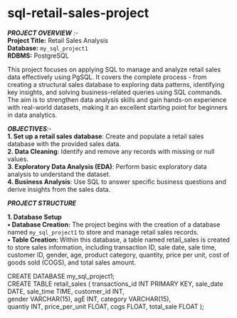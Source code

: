 # sql-retail-sales-project
_**PROJECT OVERVIEW** :-_     
**Project Title:** Retail Sales Analysis     
**Database:** `my_sql_project1`    
**RDBMS:** PostgreSQL     

This project focuses on applying SQL to manage and analyze retail sales data effectively using PgSQL. It covers the complete process - from creating a structural sales database to exploring data patterns, identifying key insights, and solving business-related queries using SQL commands. The aim is to strengthen data analysis skills and gain hands-on experience with real-world datasets, making it an excellent starting point for beginners in data analytics.  

_**OBJECTIVES**:-_  
**1. Set up a retail sales database**: Create and populate a retail sales database with the provided sales data.  
**2. Data Cleaning**: Identify and remove any records with missing or null values.  
**3. Exploratory Data Analysis (EDA)**: Perform basic exploratory data analysis to understand the dataset.  
**4. Business Analysis**: Use SQL to answer specific business questions and derive insights from the sales data.  

  _**PROJECT STRUCTURE**_  

**1. Database Setup**     
**• Database Creation:** The project begins with the creation of a database named `my_sql_project1` to store and manage retail sales records.  
**• Table Creation:** Within this database, a table named retail_sales is created to store sales information, including transaction ID, sale date, sale time, customer ID, gender, age, product category, quantity, price per unit, cost of goods sold (COGS), and total sales amount.   

 CREATE DATABASE my_sql_project1;   
 CREATE TABLE retail_sales
      (  transactions_id INT PRIMARY KEY,
		 sale_date	DATE,
		 sale_time	TIME,
		 customer_id  INT,	
		 gender	VARCHAR(15),
		 agE  INT,
		 category VARCHAR(15),	
		 quantiy INT,
		 price_per_unit	FLOAT,
		 cogs FLOAT,
		 total_sale FLOAT
      ); 





